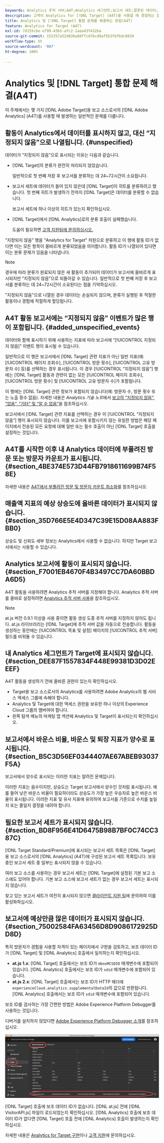 ```yaml
---
keywords: Analytics 추적 서버;A4T;Analytics 세그먼트;보고서 세트;잘못된 데이터;고립됨;SDID;VisitorAPI.js;mboxMCSDID;가상;지정되지 않음
description: 고객이 Analytics for [!DNL Target] (A4T)을 사용할 때 경험하는 일반적인 문제를 살펴봅니다.
title: Analytics 및 [!DNL Target] 통합 문제를 해결하는 방법(A4T)
feature: Analytics for Target (A4T)
exl-id: 7d155cbe-e799-43b5-afc2-1aea43f432ba
source-git-commit: 152257a52d836a88ffcd76cd9af5b3fbfbdc0839
workflow-type: ht
source-wordcount: '987'
ht-degree: 100%

---
```


# Analytics 및 [!DNL Target] 통합 문제 해결(A4T)

이 주제에서는 몇 가지 [!DNL Adobe Target]용 보고 소스로서의 [!DNL Adobe Analytics] (A4T)를 사용할 때 발생하는 일반적인 문제를 다룹니다.

## 활동이 Analytics에서 데이터를 표시하지 않고, 대신 “지정되지 않음”으로 나열됩니다. {#unspecified}

데이터가 “지정되지 않음”으로 표시되는 이유는 다음과 같습니다.

* [!DNL Target]의 분류가 완전히 처리되지 않았습니다.

   일반적으로 첫 번째 저장 후 보고서를 분류하는 데 24~72시간이 소요됩니다.

* 보고서 세트에 데이터가 들어 있지 않은데 [!DNL Target]이 히트를 분류하려고 했습니다. 첫 번째 히트가 발생하기 전까지 [!DNL Target]은 데이터를 분류할 수 없습니다.

   보고서 세트에 하나 이상의 히트가 있는지 확인하십시오.

* [!DNL Target]에서 [!DNL Analytics]로의 분류 호출이 실패했습니다.

   도움이 필요하면 [고객 지원팀에 문의하십시오.](/help/main/cmp-resources-and-contact-information.md#reference_ACA3391A00EF467B87930A450050077C)

“지정되지 않음” 행을 “Analytics for Target” 차원으로 분류하고 이 행에 활동 ID가 없다면 이는 모든 항목이 올바르게 분류되었음을 의미합니다. 활동 ID가 나열되어 있다면 이는 분류 문제가 있음을 나타냅니다.

>[!NOTE]
>
>경우에 따라 분류가 완료되지 않은 새 활동이 추가되어 데이터가 보고서에 올바르게 표시되지만 “지정되지 않음”으로 되돌아갈 수 있습니다. 일반적으로 첫 번째 저장 후 보고서를 분류하는 데 24~72시간이 소요된다는 점을 기억하십시오.
>
>&quot;지정되지 않음&quot;으로 나열된 경우 데이터는 손실되지 않으며, 분류가 실행된 후 적절한 활동이나 경험에 적절하게 할당됩니다.

## A4T 활동 보고서에는 “지정되지 않음” 이벤트가 많은 행이 포함됩니다. {#added_unspecified_events}

데이터와 함께 표시하기 위해 사용하는 지표에 따라 보고서에 “[!UICONTROL 지정되지 않음]” 이벤트 행이 표시될 수 있습니다.

일반적으로 이 행은 보고서에서 [!DNL Target] 관련 지표가 아닌 일반 지표(예: [!UICONTROL 페이지 조회수], [!UICONTROL 방문 횟수], [!UICONTROL 고유 방문자 수] 등)를 선택하는 경우 표시됩니다. 이 경우 [!UICONTROL “지정되지 않음”] 행에는 [!DNL Target] 활동과 관련이 없는 모든 [!UICONTROL 페이지 조회수], [!UICONTROL 방문 횟수] 및 [!UICONTROL 고유 방문자 수]가 포함됩니다.

이 행에는 [!DNL Target] 관련 정보가 포함되지 않습니다(예: 방문자 수, 방문 횟수 또는 노출 횟수 없음). 자세한 내용은 *Analytics 기술 노트*&#x200B;에서 [보고의 “지정되지 않음“, “없음“, “기타“ 및 “알 수 없음“](https://experienceleague.adobe.com/docs/analytics/technotes/unspecified.html?lang=ko)을 참조하십시오.

보고서에서 [!DNL Target] 관련 지표를 선택하는 경우 이 [!UICONTROL “지정되지 않음“] 행이 표시되지 않습니다. 이를 보고서에 포함시키지 않는 유일한 방법은 해당 페이지에서 전송된 모든 요청에 대해 일반 또는 필수 호출이 아닌 [!DNL Target] 호출을 설정하는 것입니다.

## A4T를 시작한 이후 내 Analytics 데이터에 부풀려진 방문 또는 방문자 카운트가 표시됩니다. {#section_4BE374E573D44FB7918611699B74F58E}

자세한 내용은 [A4T에서 부풀려진 방문 및 방문자 카운트 최소화](/help/main/c-integrating-target-with-mac/a4t/c-a4t-troubleshooting/minimizing-inflated-visit-and-visitor-counts-a4t.md#concept_A515C2DE126E44B6AD97754C2C6D5235)를 참조하십시오.

## 매출액 지표의 예상 상승도에 올바른 데이터가 표시되지 않습니다. {#section_35D766E5E4D347C39E15D08AA883FBB0}

상승도 및 신뢰도 세부 정보는 Analytics에서 사용할 수 없습니다. 하지만 Target 보고서에서는 사용할 수 있습니다.

## Analytics 보고서에 활동이 표시되지 않습니다. {#section_F7001EB4670F4B3497CC7DA60BBDA6D5}

A4T 활동을 사용하려면 Analytics 추적 서버를 지정해야 합니다. Analytics 추적 서버를 올바로 설정하려면 [Analytics 추적 서버 사용](/help/main/c-integrating-target-with-mac/a4t/analytics-tracking-server.md#task_72077BA7E93C4A65A715A18F32228823)을 참조하십시오.

>[!NOTE]
>
>at.js 버전 0.9.1 이상을 사용 중이면 활동 생성 도중 추적 서버를 지정하지 않아도 됩니다. at.js 라이브러리는 [!DNL Target]에 추적 서버 값을 자동으로 전송합니다. 활동을 생성하는 동안에는 [!UICONTROL 목표 및 설정] 페이지의 [!UICONTROL 추적 서버] 필드를 비워둘 수 있습니다.

## 내 Analytics 세그먼트가 Target에 표시되지 않습니다. {#section_DEE87F1557834F448E99381D3D02EEEF}

A4T 활동을 생성하기 전에 올바른 권한이 있는지 확인하십시오.

* Target용 보고 소스로서의 Analytics를 사용하려면 Adobe Analytics의 웹 서비스 액세스 그룹에 속해야 합니다.
* Analytics 및 Target에 대한 액세스 권한을 보유한 하나 이상의 Experience Cloud 그룹의 멤버여야 합니다.
* 왼쪽 탐색 메뉴의 마케팅 앱 섹션에 Analytics 및 Target이 표시되는지 확인하십시오.

## 보고서에서 바운스 비율, 바운스 및 퇴장 지표가 양수로 표시됩니다. {#section_B5C3D56EF0344407AE67ABEB93037F5A}

보고서에서 양수로 표시되는 이러한 지표는 알려진 문제입니다.

이러한 지표는 음수이지만, 상승도는 Target 보고서에서 양수인 것처럼 표시됩니다. 예를 들어 낮은 바운스 비율이 필요하더라도 상승도가 가장 높은 우승자로 높은 바운스 비율이 표시됩니다. 이러한 지표 및 유사 지표에 유의하여 보고서를 기준으로 수치를 높일지 또는 줄일지 결정을 내려야 합니다.

## 필요한 보고서 세트가 표시되지 않습니다. {#section_BD8F956E41D6475B98B7BF0C74CC387C}

[!DNL Target Standard/Premium]에 표시되는 보고서 세트 목록은 [!DNL Target]용 보고 소스로서의 [!DNL Analytics] (A4T)에 구성된 보고서 세트 목록입니다. 보유 중인 보고서 세트 중 일부는 표시되지 않을 수 있습니다.

여러 보고 소스를 사용하는 경우 보고서 세트는 [!DNL Target]에 설정된 기본 보고 소스에도 있어야 합니다. 기본 보고 소스에 보고서 세트가 없는 경우 보고서 세트는 표시되지 않습니다.

찾고 있는 보고서 세트가 여전히 표시되지 않으면 [클라이언트 지원 팀](/help/main/cmp-resources-and-contact-information.md#reference_ACA3391A00EF467B87930A450050077C)에 문의하여 이를 활성화하십시오.

## 보고서에 예상만큼 많은 데이터가 표시되지 않습니다. {#section_75002584FA63456D8D9086172925DD8D}

특히 방문자가 경험을 사용할 자격이 있는 페이지에서 구현을 검토하고, 보조 데이터 ID가 [!DNL Target] 및 [!DNL Analytics] 호출에서 일치하는지 확인하십시오.

* **at.js 1.x**: [!DNL Target] 호출에서는 보조 ID가 `mboxMCSDID` 매개변수에 포함되어 있습니다. [!DNL Analytics] 호출에서는 보조 ID가 `sdid` 매개변수에 포함되어 있습니다.
* **at.js 2.x**: [!DNL Target] 호출에서는 보조 ID가 HTTP 헤더에 `experienceCloud.analytics.supplementalDataId`의 값으로 반환됩니다. [!DNL Analytics] 호출에서는 보조 ID가 `sdid` 매개변수에 포함되어 있습니다.

보조 ID를 검사하는 가장 간편한 방법은 Adobe Experience Platform Debugger를 사용하는 것입니다.

디버거를 설치하지 않았다면 [Adobe Experience Platform Debugger 소개](https://experienceleague.adobe.com/docs/platform-learn/tutorials/data-ingestion/web-sdk/introduction-to-the-experience-platform-debugger.html)를 참조하십시오.

![디버거](/help/main/c-integrating-target-with-mac/a4t/assets/debugger.png)

[!DNL Target] 호출에 보조 데이터 ID가 없습니다. [!DNL at.js] 전에 [!DNL VisitorAPI.js] 파일이 로드되었는지 확인하십시오. [!DNL Analytics] 호출에 보조 데이터 ID가 없다면 [!DNL Target] 호출 전에 [!DNL Analytics] 호출이 발생하는지 확인하십시오.

자세한 내용은 [Analytics for Target 구현](/help/main/c-integrating-target-with-mac/a4t/a4timplementation.md#concept_CE78750AC2A4487D8ACD9369B3EAC85A)이나 [고객 지원](/help/main/cmp-resources-and-contact-information.md#reference_ACA3391A00EF467B87930A450050077C)에 문의하십시오.
